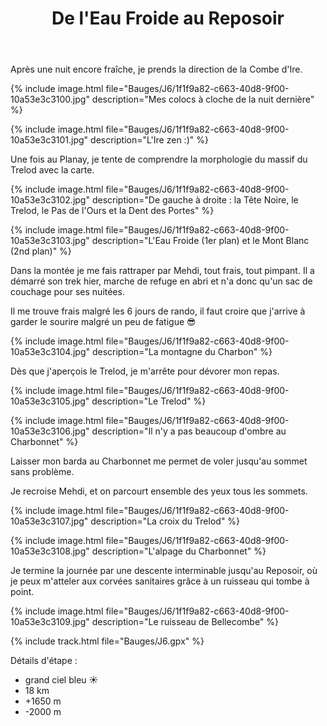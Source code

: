 ﻿---
title: "De l'Eau Froide au Reposoir"
permalink: /Bauges/J6/
sidebar:
  nav: "bauges"
enable_tracks: true
---

Après une nuit encore fraîche, je prends la direction de la Combe d'Ire.

{% include image.html file="Bauges/J6/1f1f9a82-c663-40d8-9f00-10a53e3c3100.jpg" description="Mes colocs à cloche de la nuit dernière" %}

{% include image.html file="Bauges/J6/1f1f9a82-c663-40d8-9f00-10a53e3c3101.jpg" description="L'Ire zen :)" %}

Une fois au Planay, je tente de comprendre la morphologie du massif du Trelod avec la carte.

{% include image.html file="Bauges/J6/1f1f9a82-c663-40d8-9f00-10a53e3c3102.jpg" description="De gauche à droite : la Tête Noire, le Trelod, le Pas de l'Ours et la Dent des Portes" %}

{% include image.html file="Bauges/J6/1f1f9a82-c663-40d8-9f00-10a53e3c3103.jpg" description="L'Eau Froide (1er plan) et le Mont Blanc (2nd plan)" %}

Dans la montée je me fais rattraper par Mehdi, tout frais, tout pimpant. Il a démarré son trek hier, marche de refuge en abri et n'a donc qu'un sac de couchage pour ses nuitées.

Il me trouve frais malgré les 6 jours de rando, il faut croire que j'arrive à garder le sourire malgré un peu de fatigue :sunglasses:

{% include image.html file="Bauges/J6/1f1f9a82-c663-40d8-9f00-10a53e3c3104.jpg" description="La montagne du Charbon" %}

Dès que j'aperçois le Trelod, je m'arrête pour dévorer mon repas.

{% include image.html file="Bauges/J6/1f1f9a82-c663-40d8-9f00-10a53e3c3105.jpg" description="Le Trelod" %}

{% include image.html file="Bauges/J6/1f1f9a82-c663-40d8-9f00-10a53e3c3106.jpg" description="Il n'y a pas beaucoup d'ombre au Charbonnet" %}

Laisser mon barda au Charbonnet me permet de voler jusqu'au sommet sans problème.

Je recroise Mehdi, et on parcourt ensemble des yeux tous les sommets.

{% include image.html file="Bauges/J6/1f1f9a82-c663-40d8-9f00-10a53e3c3107.jpg" description="La croix du Trelod" %}

{% include image.html file="Bauges/J6/1f1f9a82-c663-40d8-9f00-10a53e3c3108.jpg" description="L'alpage du Charbonnet" %}

Je termine la journée par une descente interminable jusqu'au Reposoir, où je peux m'atteler aux corvées sanitaires grâce à un ruisseau qui tombe à point.

{% include image.html file="Bauges/J6/1f1f9a82-c663-40d8-9f00-10a53e3c3109.jpg" description="Le ruisseau de Bellecombe" %}

{% include track.html file="Bauges/J6.gpx" %}

Détails d'étape :
* grand ciel bleu :sunny:
* 18 km
* +1650 m
* -2000 m
